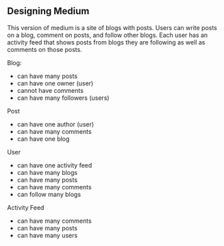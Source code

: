 ## Designing Medium

This version of medium is a site of blogs with posts. Users can write posts on a blog, comment on posts, and follow other blogs.
Each user has an activity feed that shows posts from blogs they are following as well as comments on those posts.

Blog:

- can have many posts
- can have one owner (user)
- cannot have comments
- can have many followers (users)

Post

- can have one author (user)
- can have many comments
- can have one blog

User

- can have one activity feed
- can have many blogs
- can have many posts
- can have many comments
- can follow many blogs

Activity Feed

- can have many comments
- can have many posts
- can have many users
